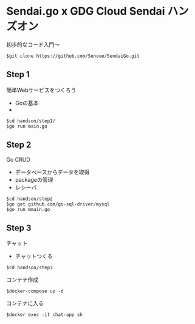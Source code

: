 # Sendai.go x GDG Cloud Sendai ハンズオン 

初歩的なコード入門〜

```
$git clone https://github.com/Senoue/SendaiGo.git
```

## Step 1
簡単Webサービスをつくろう
- Goの基本
- 
```
$cd handson/step1/
$go run main.go
```

## Step 2
Go CRUD
- データベースからデータを取得
- packageの管理
- レシーバ

```
$cd handson/step2
$go get github.com/go-sql-driver/mysql
$go run mmain.go
```

## Step 3
チャット
- チャットつくる

```
$cd handson/step3
```

コンテナ作成
```
$docker-compose up -d
```

コンテナに入る
```
$docker exec -it chat-app sh
```
